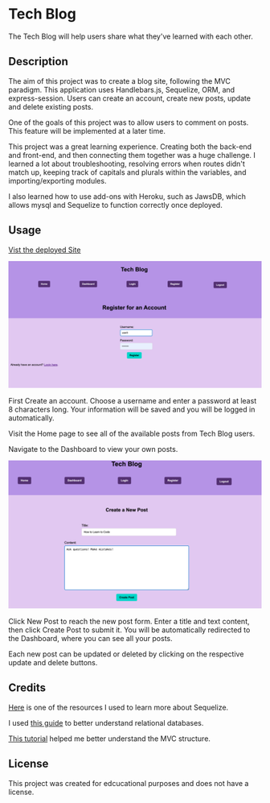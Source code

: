# Tech Blog
The Tech Blog will help users share what they've learned with each other.

## Description 

The aim of this project was to create a blog site, following the MVC paradigm. This application uses Handlebars.js, Sequelize, ORM, and express-session. Users can create an account, create new posts, update and delete existing posts. 

One of the goals of this project was to allow users to comment on posts. This feature will be implemented at a later time. 

This project was a great learning experience. Creating both the back-end and front-end, and then connecting them together was a huge challenge. I learned a lot about troubleshooting, resolving errors when routes didn't match up, keeping track of capitals and plurals within the variables, and importing/exporting modules. 

I also learned how to use add-ons with Heroku, such as JawsDB, which allows mysql and Sequelize to function correctly once deployed. 

## Usage 
[Vist the deployed Site](https://ajp-tech-blog-67472f936680.herokuapp.com/)

![A screenshot of the registration page for the Tech Blog](./public/images/new-user.png)

First Create an account. Choose a username and enter a password at least 8 characters long. Your information will be saved and you will be logged in automatically. 

Visit the Home page to see all of the available posts from Tech Blog users. 

Navigate to the Dashboard to view your own posts. 

![A screenshot of the create a post page](./public/images/create-post.png) 

Click New Post to reach the new post form. Enter a title and text content, then click Create Post to submit it. You will be automatically redirected to the Dashboard, where you can see all your posts. 

Each new post can be updated or deleted by clicking on the respective update and delete buttons. 


## Credits 

[Here](https://www.digitalocean.com/community/tutorials/how-to-use-sequelize-with-node-js-and-mysql) is one of the resources I used to learn more about Sequelize. 

I used [this guide](https://www.digitalocean.com/community/tutorials/understanding-relational-databases) to better understand relational databases. 

[This tutorial](https://www.w3schools.blog/spring-mvc-tutorial) helped me better understand the MVC structure. 


## License 

This project was created for edcucational purposes and does not have a license. 
